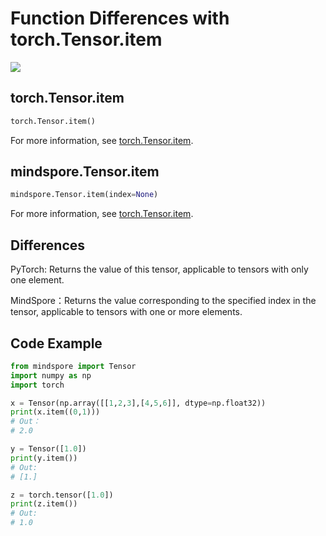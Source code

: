 # Function Differences with torch.Tensor.item

<a href="https://gitee.com/mindspore/docs/blob/r1.7/docs/mindspore/source_en/note/api_mapping/pytorch_diff/item.md" target="_blank"><img src="https://mindspore-website.obs.cn-north-4.myhuaweicloud.com/website-images/r1.7/resource/_static/logo_source_en.png"></a>

## torch.Tensor.item

```python
torch.Tensor.item()
```

For more information, see  [torch.Tensor.item](https://pytorch.org/docs/1.5.0/tensors.html#torch.Tensor.item).

## mindspore.Tensor.item

```python
mindspore.Tensor.item(index=None)
```

For more information, see  [torch.Tensor.item](https://www.mindspore.cn/docs/en/r1.7/api_python/mindspore/mindspore.Tensor.html#mindspore.Tensor.item).

## Differences

PyTorch: Returns the value of this tensor, applicable to tensors with only one element.

MindSpore：Returns the value corresponding to the specified index in the tensor, applicable to tensors with one or more elements.

## Code Example

```python
from mindspore import Tensor
import numpy as np
import torch

x = Tensor(np.array([[1,2,3],[4,5,6]], dtype=np.float32))
print(x.item((0,1)))
# Out：
# 2.0

y = Tensor([1.0])
print(y.item())
# Out:
# [1.]

z = torch.tensor([1.0])
print(z.item())
# Out:
# 1.0
```
